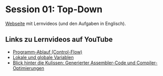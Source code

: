 # Session 01: Top-Down

[Webseite](https://www.mathematik.uni-ulm.de/numerik/hpc/ss25/hpc0/session01/page01.html#session01) mit Lernvideos (und den Aufgaben in Englisch).

## Links zu Lernvideos auf YouTube

- [Programm-Ablauf (Control-Flow)](https://youtu.be/UW_aVHYz3Y0)
- [Lokale und globale Variablen](https://youtu.be/gnplpV9H5Ko)
- [Blick hinter die Kulissen: Generierter Assembler-Code und Compiler-Optimierungen](https://youtu.be/ycfB_F1K260)
